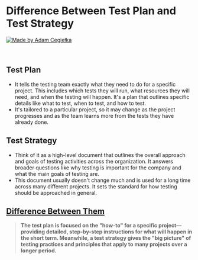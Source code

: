 # Difference Between Test Plan and Test Strategy

[![Made by Adam Cegiełka](https://img.shields.io/badge/made%20by%20-Adam%20Cegielka-blue.svg?style=flat-square)](https://adamcegielka.pl)

<br>

## Test Plan
- It tells the testing team exactly what they need to do for a specific project. This includes which tests they will run, what resources they will need, and when the testing will happen. It's a plan that outlines specific details like what to test, when to test, and how to test.
- It's tailored to a particular project, so it may change as the project progresses and as the team learns more from the tests they have already done.

## Test Strategy
- Think of it as a high-level document that outlines the overall approach and goals of testing activities across the organization. It answers broader questions like why testing is important for the company and what the main goals of testing are.
- This document usually doesn't change much and is used for a long time across many different projects. It sets the standard for how testing should be approached in general.

## [Difference Between Them](#)
> **The test plan is focused on the "how-to" for a specific project—providing detailed, step-by-step instructions for what will happen in the short term. Meanwhile, a test strategy gives the "big picture" of testing practices and principles that apply to many projects over a longer period.**